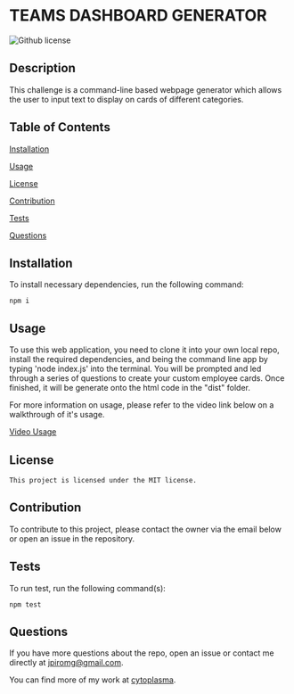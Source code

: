 # TEAMS DASHBOARD GENERATOR
  ![Github license](https://img.shields.io/badge/license-MIT-blue.svg)

  ## Description 

  This challenge is a command-line based webpage generator which allows the user to input text to display on cards of different categories.


  ## Table of Contents 

  [Installation](#installation) 

  [Usage](#Usage) 

  [License](#license) 

  [Contribution](#contribution) 

  [Tests](#tests) 

  [Questions](#questions) 


  ## Installation 

  To install necessary dependencies, run the following command: 

  ```
  npm i
  ``` 

  ## Usage 
  
  To use this web application, you need to clone it into your own local repo, install the required dependencies, and being the command line app by typing 'node index.js' into the terminal. You will be prompted and led through a series of questions to create your custom employee cards. Once finished, it will be generate onto the html code in the "dist" folder.

  For more information on usage, please refer to the video link below on a walkthrough of it's usage.
  
  [Video Usage](https://drive.google.com/file/d/1QdyVqiBqrEXOojhV8l0m4BEhv-PkR8Es/view)

  ## License 

    This project is licensed under the MIT license. 

  ## Contribution 

  To contribute to this project, please contact the owner via the email below or open an issue in the repository. 

  ## Tests 

  To run test, run the following command(s): 

  ```
  npm test
  ``` 

  ## Questions 

  If you have more questions about the repo, open an issue
  or contact me directly at jpiromg@gmail.com. 

  You can find more of my work at [cytoplasma](https://github.com/cytoplasma).
